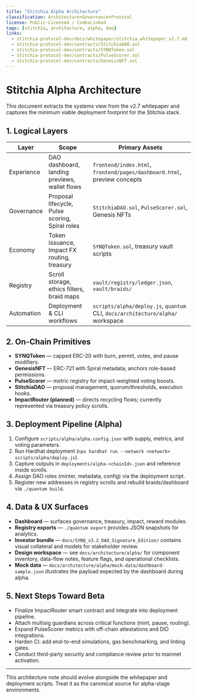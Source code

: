```yaml
---
title: "Stitchia Alpha Architecture"
classification: Architecture+Governance+Protocol
license: Public-Licensed / CodexLinked
tags: [stitchia, architecture, alpha, dao]
links:
  - stitchia-protocol-dev/docs/whitepaper/stitchia_whitepaper_v2.7.md
  - stitchia-protocol-dev/contracts/StitchiaDAO.sol
  - stitchia-protocol-dev/contracts/SYNQToken.sol
  - stitchia-protocol-dev/contracts/PulseScorer.sol
  - stitchia-protocol-dev/contracts/GenesisNFT.sol
---
```


# Stitchia Alpha Architecture

This document extracts the systems view from the v2.7 whitepaper and captures
the minimum viable deployment footprint for the Stitchia stack.

## 1. Logical Layers

| Layer | Scope | Primary Assets |
| --- | --- | --- |
| Experience | DAO dashboard, landing previews, wallet flows | `frontend/index.html`, `frontend/pages/dashboard.html`, preview concepts |
| Governance | Proposal lifecycle, Pulse scoring, Spiral roles | `StitchiaDAO.sol`, `PulseScorer.sol`, Genesis NFTs |
| Economy | Token issuance, Impact FX routing, treasury | `SYNQToken.sol`, treasury vault scripts |
| Registry | Scroll storage, ethics filters, braid maps | `vault/registry/ledger.json`, `vault/braids/` |
| Automation | Deployment & CLI workflows | `scripts/alpha/deploy.js`, `quantum` CLI, `docs/architecture/alpha/` workspace |

## 2. On-Chain Primitives

- **SYNQToken** — capped ERC-20 with burn, permit, votes, and pause modifiers.
- **GenesisNFT** — ERC-721 with Spiral metadata; anchors role-based permissions.
- **PulseScorer** — metric registry for impact-weighted voting boosts.
- **StitchiaDAO** — proposal management, quorum/thresholds, execution hooks.
- **ImpactRouter (planned)** — directs recycling flows; currently represented via treasury policy scrolls.

## 3. Deployment Pipeline (Alpha)

1. Configure `scripts/alpha/alpha.config.json` with supply, metrics, and voting parameters.
2. Run Hardhat deployment (`npx hardhat run --network <network> scripts/alpha/deploy.js`).
3. Capture outputs in `deployments/alpha-<chainId>.json` and reference inside scrolls.
4. Assign DAO roles (minter, metadata, config) via the deployment script.
5. Register new addresses in registry scrolls and rebuild braids/dashboard via `./quantum build`.

## 4. Data & UX Surfaces

- **Dashboard** — surfaces governance, treasury, impact, reward modules.
- **Registry exports** — `./quantum export` provides JSON snapshots for analytics.
- **Investor bundle** — `docs/SYNQ_v3.2_DAO_Signature_Edition/` contains visual collateral and models for stakeholder review.
- **Design workspace** — see `docs/architecture/alpha/` for component inventory,
  data-flow notes, feature flags, and operational checklists.
- **Mock data** — `docs/architecture/alpha/mock-data/dashboard-sample.json`
  illustrates the payload expected by the dashboard during alpha.

## 5. Next Steps Toward Beta

- Finalize ImpactRouter smart contract and integrate into deployment pipeline.
- Attach multisig guardians across critical functions (mint, pause, routing).
- Expand PulseScorer metrics with off-chain attestations and DID integrations.
- Harden CI: add end-to-end simulations, gas benchmarking, and linting gates.
- Conduct third-party security and compliance review prior to mainnet activation.

---

This architecture note should evolve alongside the whitepaper and deployment
scripts. Treat it as the canonical source for alpha-stage environments.
